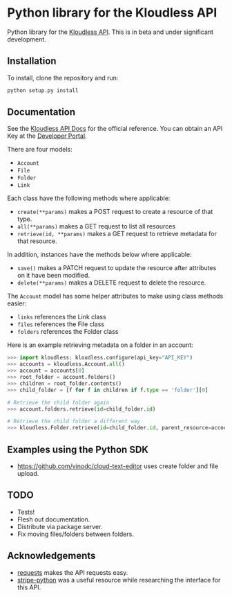 Python library for the Kloudless API
=====================================

Python library for the [Kloudless API](https://developers.kloudless.com).
This is in beta and under significant development.

## Installation

To install, clone the repository and run:

```bash
python setup.py install
```

## Documentation

See the [Kloudless API Docs](https://developers.kloudless.com/docs) for the official reference.
You can obtain an API Key at the [Developer Portal](https://developers.kloudless.com).

There are four models:

* `Account`
* `File`
* `Folder`
* `Link`
 
Each class have the following methods where applicable:

* `create(**params)` makes a POST request to create a resource of that type.
* `all(**params)` makes a GET request to list all resources
* `retrieve(id, **params)` makes a GET request to retrieve metadata for that resource.

In addition, instances have the methods below where applicable:

* `save()` makes a PATCH request to update the resource after attributes on it
  have been modified.
* `delete(**params)` makes a DELETE request to delete the resource.

The `Account` model has some helper attributes to make using class methods easier:

* `links` references the Link class
* `files` references the File class
* `folders` references the Folder class

Here is an example retrieving metadata on a folder in an account:

```python
>>> import kloudless; kloudless.configure(api_key="API_KEY")
>>> accounts = kloudless.Account.all()
>>> account = accounts[0]
>>> root_folder = account.folders()
>>> children = root_folder.contents()
>>> child_folder = [f for f in children if f.type == 'folder'][0]

# Retrieve the child folder again
>>> account.folders.retrieve(id=child_folder.id)

# Retrieve the child folder a different way
>>> kloudless.Folder.retrieve(id=child_folder.id, parent_resource=account)
```

## Examples using the Python SDK

* https://github.com/vinodc/cloud-text-editor uses create folder and file upload.

## TODO

* Tests!
* Flesh out documentation.
* Distribute via package server.
* Fix moving files/folders between folders.

## Acknowledgements

* [requests](https://github.com/kennethreitz/requests) makes the API requests easy.
* [stripe-python](https://github.com/stripe/stripe-python) was a useful resource while researching the interface for this API.

